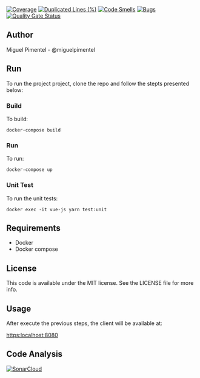 [![Coverage](https://sonarcloud.io/api/project_badges/measure?project=pAmanda_gces-tf-client&metric=coverage)](https://sonarcloud.io/dashboard?id=miguelpimentel_vue_dockerizing)
[![Duplicated Lines (%)](https://sonarcloud.io/api/project_badges/measure?project=pAmanda_gces-tf-client&metric=duplicated_lines_density)](https://sonarcloud.io/dashboard?id=miguelpimentel_vue_dockerizing)
[![Code Smells](https://sonarcloud.io/api/project_badges/measure?project=pAmanda_gces-tf-client&metric=code_smells)](https://sonarcloud.io/dashboard?id=miguelpimentel_vue_dockerizing)
[![Bugs](https://sonarcloud.io/api/project_badges/measure?project=pAmanda_gces-tf-client&metric=bugs)](https://sonarcloud.io/dashboard?id=miguelpimentel_vue_dockerizing)
[![Quality Gate Status](https://sonarcloud.io/api/project_badges/measure?project=pAmanda_gces-tf-client&metric=alert_status)](https://sonarcloud.io/dashboard?id=miguelpimentel_vue_dockerizing)

## Author

Miguel Pimentel - @miguelpimentel  

## Run

To run the project project, clone the repo and follow the stepts presented below:

### Build

To build:

```
docker-compose build
```

### Run 


To run:


```
docker-compose up
```

### Unit Test

To run the unit tests:

```
docker exec -it vue-js yarn test:unit
```
## Requirements

* Docker 
* Docker compose

## License

This code is available under the MIT license. See the LICENSE file for more info.

## Usage 

After execute the previous steps, the client will be available at:

[https:localhost:8080](https:localhost:8081)

## Code Analysis

[![SonarCloud](https://sonarcloud.io/images/project_badges/sonarcloud-white.svg)](https://sonarcloud.io/dashboard?id=miguelpimentel_vue_dockerizing)